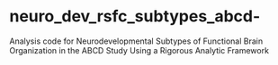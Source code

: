 # neuro_dev_rsfc_subtypes_abcd-
Analysis code for Neurodevelopmental Subtypes of Functional Brain Organization in the ABCD Study Using a Rigorous Analytic Framework
